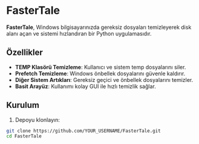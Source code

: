# FasterTale

**FasterTale**, Windows bilgisayarınızda gereksiz dosyaları temizleyerek disk alanı açan ve sistemi hızlandıran bir Python uygulamasıdır.

## Özellikler

- **TEMP Klasörü Temizleme**: Kullanıcı ve sistem temp dosyalarını siler.
- **Prefetch Temizleme**: Windows önbellek dosyalarını güvenle kaldırır.
- **Diğer Sistem Artıkları**: Gereksiz geçici ve önbellek dosyalarını temizler.
- **Basit Arayüz**: Kullanımı kolay GUI ile hızlı temizlik sağlar.

## Kurulum

1. Depoyu klonlayın:
```bash
git clone https://github.com/YOUR_USERNAME/FasterTale.git
cd FasterTale

